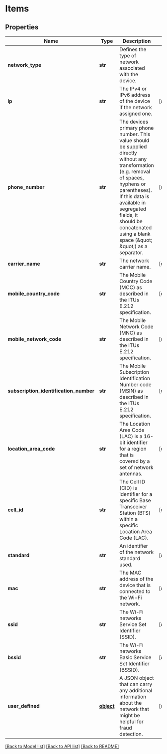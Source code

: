 # Items

## Properties
Name | Type | Description | Notes
------------ | ------------- | ------------- | -------------
**network_type** | **str** | Defines the type of network associated with the device. | 
**ip** | **str** | The IPv4 or IPv6 address of the device if the network assigned one. | [optional] 
**phone_number** | **str** | The devices primary phone number. This value should be supplied directly without any transformation (e.g. removal of spaces, hyphens or parentheses). If this data is available in segregated fields, it should be concatenated using a blank space (\&quot; \&quot;) as a separator. | [optional] 
**carrier_name** | **str** | The network carrier name. | [optional] 
**mobile_country_code** | **str** | The Mobile Country Code (MCC) as described in the ITUs E.212 specification. | [optional] 
**mobile_network_code** | **str** | The Mobile Network Code (MNC) as described in the ITUs E.212 specification. | [optional] 
**subscription_identification_number** | **str** | The Mobile Subscription Identification Number code (MSIN) as described in the ITUs E.212 specification. | [optional] 
**location_area_code** | **str** | The Location Area Code (LAC) is a 16-bit identifier for a region that is covered by a set of network antennas. | [optional] 
**cell_id** | **str** | The Cell ID (CID) is identifier for a specific Base Transceiver Station (BTS) within a specific Location Area Code (LAC). | [optional] 
**standard** | **str** | An identifier of the network standard used. | [optional] 
**mac** | **str** | The MAC address of the device that is connected to the Wi-Fi network. | [optional] 
**ssid** | **str** | The Wi-Fi networks Service Set Identifier (SSID). | [optional] 
**bssid** | **str** | The Wi-Fi networks Basic Service Set Identifier (BSSID). | [optional] 
**user_defined** | [**object**](.md) | A JSON object that can carry any additional information about the network that might be helpful for fraud detection. | [optional] 

[[Back to Model list]](../README.md#documentation-for-models) [[Back to API list]](../README.md#documentation-for-api-endpoints) [[Back to README]](../README.md)


